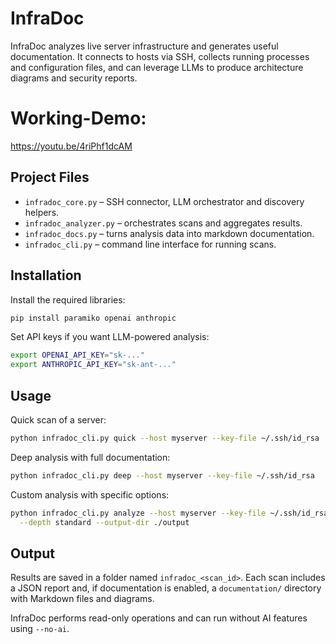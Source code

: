 # InfraDoc

InfraDoc analyzes live server infrastructure and generates useful documentation. It connects to hosts via SSH, collects running processes and configuration files, and can leverage LLMs to produce architecture diagrams and security reports.

# Working-Demo: 
https://youtu.be/4riPhf1dcAM

## Project Files

- `infradoc_core.py` – SSH connector, LLM orchestrator and discovery helpers.
- `infradoc_analyzer.py` – orchestrates scans and aggregates results.
- `infradoc_docs.py` – turns analysis data into markdown documentation.
- `infradoc_cli.py` – command line interface for running scans.

## Installation

Install the required libraries:

```bash
pip install paramiko openai anthropic
```

Set API keys if you want LLM-powered analysis:

```bash
export OPENAI_API_KEY="sk-..."
export ANTHROPIC_API_KEY="sk-ant-..."
```

## Usage

Quick scan of a server:

```bash
python infradoc_cli.py quick --host myserver --key-file ~/.ssh/id_rsa
```

Deep analysis with full documentation:

```bash
python infradoc_cli.py deep --host myserver --key-file ~/.ssh/id_rsa
```

Custom analysis with specific options:

```bash
python infradoc_cli.py analyze --host myserver --key-file ~/.ssh/id_rsa \
  --depth standard --output-dir ./output
```

## Output

Results are saved in a folder named `infradoc_<scan_id>`. Each scan includes a JSON report and, if documentation is enabled, a `documentation/` directory with Markdown files and diagrams.

InfraDoc performs read-only operations and can run without AI features using `--no-ai`.

